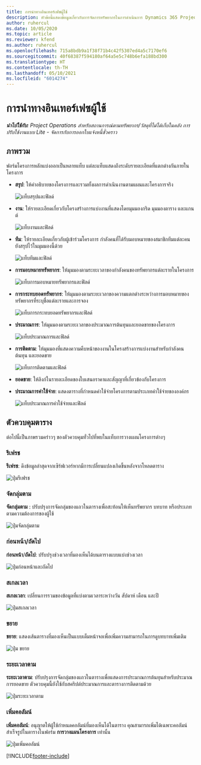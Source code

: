 ```yaml
---
title: การนำทางอินเทอร์เฟซผู้ใช้
description: หัวข้อนี้แสดงข้อมูลเกี่ยวกับการจัดการทรัพยากรในการดำเนินการ Dynamics 365 Project
author: ruhercul
ms.date: 10/05/2020
ms.topic: article
ms.reviewer: kfend
ms.author: ruhercul
ms.openlocfilehash: 715a8bdb9a1f38f71b4c42f5307ed4a5c7170ef6
ms.sourcegitcommit: 40f68387f594180af64a5e5c748b6efa188bd300
ms.translationtype: HT
ms.contentlocale: th-TH
ms.lasthandoff: 05/10/2021
ms.locfileid: "6014274"
---
```

# <a name="navigating-the-user-interface"></a>การนำทางอินเทอร์เฟซผู้ใช้

_**นำไปใช้กับ:** Project Operations สำหรับสถานการณ์ตามทรัพยากร/วัสดุที่ไม่ได้เก็บในคลัง การปรับใช้งานแบบ Lite - จัดการกับการออกใบแจ้งหนี้ชั่วคราว_

## <a name="overview"></a>ภาพรวม

ฟอร์มโครงการหลักแบ่งออกเป็นหลายแท็บ แต่ละแท็บแสดงถึงระดับรายละเอียดที่แตกต่างกันภายในโครงการ

- **สรุป**: ให้คำอธิบายของโครงการและรวมทั้งผลการดำเนินงานตามแผนและโครงการจริง

    ![แท็บสรุปและฟิลด์](media/navigation7.png)

- **งาน**: ให้รายละเอียดเกี่ยวกับโครงสร้างการแบ่งงานที่แสดงโดยมุมมองกริด มุมมองตาราง และแกนต์

    ![แท็บงานและฟิลด์](media/navigation8.png)

- **ทีม**: ให้รายละเอียดเกี่ยวกับผู้เข้าร่วมโครงการ กำลังคนที่ได้รับมอบหมายของสมาชิกทีมแต่ละคนยังสรุปไว้ในมุมมองนี้ด้วย

    ![แท็บทีมและฟิลด์](media/navigation9.png)

- **การมอบหมายทรัพยากร**: ให้มุมมองตามระยะเวลาของกำลังคนของทรัพยากรแต่ละรายในโครงการ

    ![แท็บการมอบหมายทรัพยากรและฟิลด์](media/navigation10.png)

- **การกระทบยอดทรัพยากร**: ให้มุมมองตามระยะเวลาของความแตกต่างระหว่างการมอบหมายของทรัพยากรที่ระบุชื่อแต่ละรายและการจอง

    ![แท็บการกระทบยอดทรัพยากรและฟิลด์](media/navigation11.png)

- **ประมาณการ**: ให้มุมมองตามระยะเวลาของประมาณการต้นทุนและยอดขายของโครงการ

    ![แท็บประมาณการและฟิลด์](media/navigation12.png)

- **การติดตาม**: ให้มุมมองที่แสดงความคืบหน้าของงานในโครงสร้างการแบ่งงานสำหรับกำลังคน ต้นทุน และยอดขาย

    ![แท็บการติดตามและฟิลด์](media/navigation13.png)

- **ยอดขาย**: ให้ลิงก์ในรายละเอียดของใบเสนอราคาและสัญญาที่เกี่ยวข้องกับโครงการ

- **ประมาณการค่าใช้จ่าย**: แสดงตารางที่กำหนดค่าใช้จ่ายโครงการตามประเภทค่าใช้จ่ายขององค์กร

    ![แท็บประมาณการค่าใช้จ่ายและฟิลด์](media/navigation14.png)

## <a name="grid-controls"></a>ตัวควบคุมตาราง

ต่อไปนี้เป็นภาพรวมคร่าวๆ ของตัวควบคุมทั่วไปที่พบในแท็บการวางแผนโครงการต่างๆ

### <a name="refresh"></a>รีเฟรช

**รีเฟรช**: ดึงข้อมูลล่าสุดจากเซิร์ฟเวอร์หากมีการเปลี่ยนแปลงเกิดขึ้นหลังจากโหลดตาราง

![ปุ่มรีเฟรช](media/navigation7.png)

### <a name="group-by"></a>จัดกลุ่มตาม

**จัดกลุ่มตาม** : ปรับปรุงการจัดกลุ่มของแถวในตารางเพื่อสะท้อนให้เห็นทรัพยากร บทบาท หรือประเภทตามความต้องการของผู้ใช้

![ปุ่มจัดกลุ่มตาม](media/navigation6.png)

### <a name="previousnext"></a>ก่อนหน้า/ถัดไป

**ก่อนหน้า**/**ถัดไป**: ปรับปรุงช่วงเวลาที่มองเห็นได้บนตารางแบบแบ่งช่วงเวลา

![ปุ่มก่อนหน้าและถัดไป](media/navigation2.png)

### <a name="timescale"></a>สเกลเวลา

**สเกลเวลา**: เปลี่ยนการรวมของข้อมูลที่แบ่งตามเวลาระหว่างวัน สัปดาห์ เดือน และปี

![ปุ่มสเกลเวลา](media/navigation3.png)

### <a name="expand"></a>ขยาย

**ขยาย**: แสดงเส้นตารางที่มองเห็นเป็นแบบเต็มหน้าจอเพื่อเพิ่มความสามารถในการดูบทบาทเพิ่มเติม

![ปุ่ม ขยาย](media/navigation4.png)

### <a name="time-phase-by"></a>ระยะเวลาตาม

**ระยะเวลาตาม**: ปรับปรุงการจัดกลุ่มของแถวในตารางเพื่อแสดงการประมาณการต้นทุนสำหรับประมาณการยอดขาย ตัวควบคุมนี้ยังใช้กับสคริปต์ประมาณการและตารางการติดตามด้วย

![ปุ่มระยะเวลาตาม](media/navigation0.png)

### <a name="add-column"></a>เพิ่มคอลัมน์

**เพิ่มคอลัมน์**: อนุญาตให้ผู้ใช้กำหนดคอลัมน์ที่มองเห็นได้ในตาราง คุณสามารถเพิ่มได้เฉพาะคอลัมน์สำเร็จรูปในตารางในฟอร์ม **การวางแผนโครงการ** เท่านั้น

![ปุ่มเพิ่มคอลัมน์](media/navigation5.png)


[!INCLUDE[footer-include](../includes/footer-banner.md)]